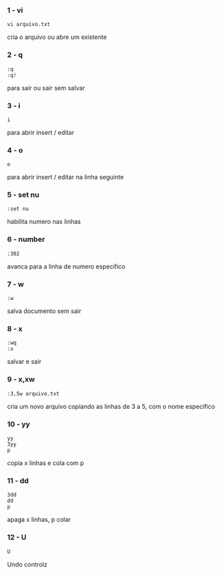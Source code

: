 ### 1 - vi
	vi arquivo.txt
cria o arquivo ou abre um existente

### 2 - q
	:q
	:q!
para sair ou sair sem salvar

### 3 - i
	i
para abrir insert / editar

### 4 - o 
	o
para abrir insert / editar na linha seguinte

### 5 - set nu
	:set nu
habilita numero nas linhas

### 6 - number
	:302
avanca para a linha de numero especifico

### 7 - w
	:w
salva documento sem sair

### 8 - x
	:wq
	:x
salvar e sair

### 9 - x,xw
	:3,5w arquivo.txt
cria um novo arquivo copiando as linhas de 3 a 5, com o nome especifico


### 10 - yy
	yy
	3yy
	p
copia x linhas e cola com p


### 11 - dd
	3dd
	dd
	p
apaga x linhas, p colar

### 12 - U
	U
Undo controlz


